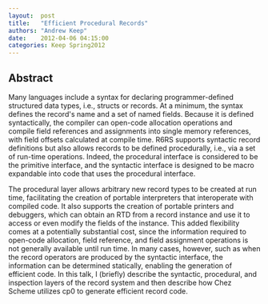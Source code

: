 ```yaml
--- 
layout:  post 
title:   "Efficient Procedural Records"
authors: "Andrew Keep" 
date:    2012-04-06 04:15:00 
categories: Keep Spring2012
--- 
```

## Abstract

Many languages include a syntax for declaring programmer-defined structured
data types, i.e., structs or records.  At a minimum, the syntax defines the
record's name and a set of named fields.  Because it is defined syntactically,
the compiler can open-code allocation operations and compile field references
and assignments into single memory references, with field offsets calculated at
compile time.  R6RS supports syntactic record definitions but also allows
records to be defined procedurally, i.e., via a set of run-time operations.
Indeed, the procedural interface is considered to be the primitive interface,
and the syntactic interface is designed to be macro expandable into code that
uses the procedural interface.

The procedural layer allows arbitrary new record types to be created at run
time, facilitating the creation of portable interpreters that interoperate with
compiled code.  It also supports the creation of portable printers and
debuggers, which can obtain an RTD from a record instance and use it to access
or even modify the fields of the instance.  This added flexibility comes at a
potentially substantial cost, since the information required to open-code
allocation, field reference, and field assignment operations is not generally
available until run time.  In many cases, however, such as when the record
operators are produced by the syntactic interface, the information can be
determined statically, enabling the generation of efficient code.  In this
talk, I (briefly) describe the syntactic, procedural, and inspection layers of
the record system and then describe how Chez Scheme utilizes cp0 to generate
efficient record code.

